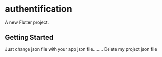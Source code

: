 # authentification

A new Flutter project.

## Getting Started
Just change json file with your app json file........
Delete my project json file
